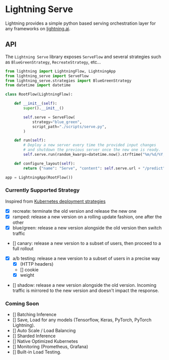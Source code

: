 # Lightning Serve

Lightning provides a simple python based serving orchestration layer for any frameworks on [lightning.ai](https://lightning.ai/).

## API

The `Lightning Serve` library exposes `ServeFlow` and several strategies such as `BlueGreenStrategy`, `RecreateStrategy`, etc...

```py
from lightning import LightningFlow, LightningApp
from lightning_serve import ServeFlow
from lightning_serve.strategies import BlueGreenStrategy
from datetime import datetime

class RootFlow(LightningFlow):

    def __init__(self):
        super().__init__()

        self.serve = ServeFlow(
            strategy="blue_green",
            script_path="./scripts/serve.py",
        )

    def run(self):
        # Deploy a new server every time the provided input changes
        # and shutdown the previous server once the new one is ready.
        self.serve.run(random_kwargs=datetime.now().strftime("%m/%d/%Y, %H:%M"))

    def configure_layout(self):
        return {"name": "Serve", "content": self.serve.url + "/predict"}

app = LightningApp(RootFlow())
```

### Currently Supported Strategy

Inspired from [Kubernetes deployment strategies](https://github.com/ContainerSolutions/k8s-deployment-strategies)

- [x] recreate: terminate the old version and release the new one
- [x] ramped: release a new version on a rolling update fashion, one after the other
- [x] blue/green: release a new version alongside the old version then switch traffic
- [] canary: release a new version to a subset of users, then proceed to a full rollout
- [x] a/b testing: release a new version to a subset of users in a precise way
    - [x] (HTTP headers)
    - [] cookie
    - [x] weight
- [] shadow: release a new version alongside the old version. Incoming traffic is mirrored to the new version and doesn't impact the response.


### Coming Soon

- [] Batching Inference
- [] Save, Load for any models (Tensorflow, Keras, PyTorch, PyTorch Lightning).
- [] Auto Scale / Load Balancing
- [] Sharded Inference
- [] Native Optimized Kubernetes
- [] Monitoring (Prometheus, Grafana)
- [] Built-in Load Testing.